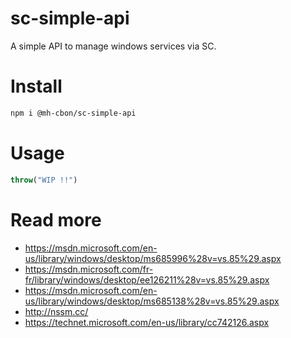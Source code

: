 # sc-simple-api

A simple API to manage windows services via SC.

# Install

```sh
npm i @mh-cbon/sc-simple-api
```

# Usage

```js
throw("WIP !!")
```

# Read more
- https://msdn.microsoft.com/en-us/library/windows/desktop/ms685996%28v=vs.85%29.aspx
- https://msdn.microsoft.com/fr-fr/library/windows/desktop/ee126211%28v=vs.85%29.aspx
- https://msdn.microsoft.com/en-us/library/windows/desktop/ms685138%28v=vs.85%29.aspx
- http://nssm.cc/
- https://technet.microsoft.com/en-us/library/cc742126.aspx
